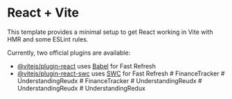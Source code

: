 # React + Vite

This template provides a minimal setup to get React working in Vite with HMR and some ESLint rules.

Currently, two official plugins are available:

- [@vitejs/plugin-react](https://github.com/vitejs/vite-plugin-react/blob/main/packages/plugin-react/README.md) uses [Babel](https://babeljs.io/) for Fast Refresh
- [@vitejs/plugin-react-swc](https://github.com/vitejs/vite-plugin-react-swc) uses [SWC](https://swc.rs/) for Fast Refresh
#   F i n a n c e T r a c k e r  
 #   U n d e r s t a n d i n g R e u d x  
 #   F i n a n c e T r a c k e r  
 #   U n d e r s t a n d i n g R e u d x  
 #   U n d e r s t a n d i n g R e u d x  
 #   U n d e r s t a n d i n g R e d u x  
 